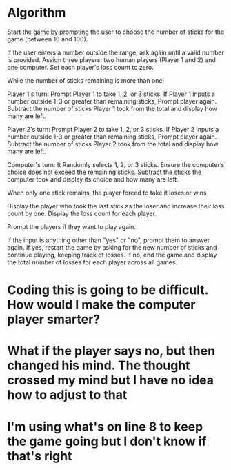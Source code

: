 # Algorithm

Start the game by prompting the user to choose the number of sticks for the game (between 10 and 100).

If the user enters a number outside the range, ask again until a valid number is provided.
Assign three players: two human players (Player 1 and 2) and one computer. Set each player's loss count to zero.

While the number of sticks remaining is more than one:

Player 1's turn: Prompt Player 1 to take 1, 2, or 3 sticks.
If Player 1 inputs a number outside 1-3 or greater than remaining sticks, Prompt player again.
Subtract the number of sticks Player 1 took from the total and display how many are left.

Player 2's turn: Prompt Player 2 to take 1, 2, or 3 sticks.
If Player 2 inputs a number outside 1-3 or greater than remaining sticks, Prompt player again.
Subtract the number of sticks Player 2 took from the total and display how many are left.

Computer's turn: It Randomly selects 1, 2, or 3 sticks.
Ensure the computer’s choice does not exceed the remaining sticks.
Subtract the sticks the computer took and display its choice and how many are left.

When only one stick remains, the player forced to take it loses or wins

Display the player who took the last stick as the loser and increase their loss count by one. 
Display the loss count for each player.

Prompt the players if they want to play again.

If the input is anything other than "yes" or "no", prompt them to answer again.
If yes, restart the game by asking for the new number of sticks and continue playing, keeping track of losses.
If no, end the game and display the total number of losses for each player across all games.

# Coding this is going to be difficult. How would I make the computer player smarter? 
# What if the player says no, but then changed his mind. The thought crossed my mind but I have no idea how to adjust to that
# I'm using what's on line 8 to keep the game going but I don't know if that's right

